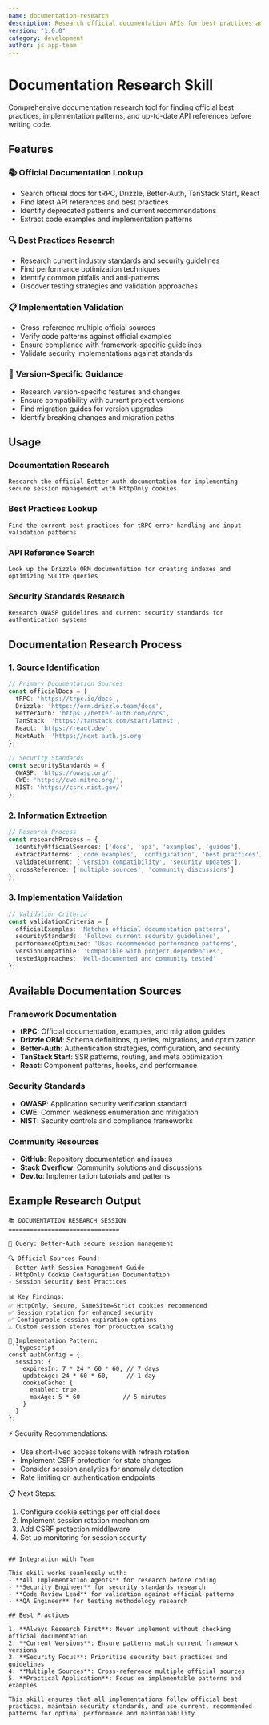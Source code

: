 ```yaml
---
name: documentation-research
description: Research official documentation APIs for best practices and implementation patterns before coding
version: "1.0.0"
category: development
author: js-app-team
---
```


# Documentation Research Skill

Comprehensive documentation research tool for finding official best practices, implementation patterns, and up-to-date API references before writing code.

## Features

### 📚 **Official Documentation Lookup**
- Search official docs for tRPC, Drizzle, Better-Auth, TanStack Start, React
- Find latest API references and best practices
- Identify deprecated patterns and current recommendations
- Extract code examples and implementation patterns

### 🔍 **Best Practices Research**
- Research current industry standards and security guidelines
- Find performance optimization techniques
- Identify common pitfalls and anti-patterns
- Discover testing strategies and validation approaches

### 📋 **Implementation Validation**
- Cross-reference multiple official sources
- Verify code patterns against official examples
- Ensure compliance with framework-specific guidelines
- Validate security implementations against standards

### 🚀 **Version-Specific Guidance**
- Research version-specific features and changes
- Ensure compatibility with current project versions
- Find migration guides for version upgrades
- Identify breaking changes and migration paths

## Usage

### Documentation Research
```
Research the official Better-Auth documentation for implementing secure session management with HttpOnly cookies
```

### Best Practices Lookup
```
Find the current best practices for tRPC error handling and input validation patterns
```

### API Reference Search
```
Look up the Drizzle ORM documentation for creating indexes and optimizing SQLite queries
```

### Security Standards Research
```
Research OWASP guidelines and current security standards for authentication systems
```

## Documentation Research Process

### 1. Source Identification
```typescript
// Primary Documentation Sources
const officialDocs = {
  tRPC: 'https://trpc.io/docs',
  Drizzle: 'https://orm.drizzle.team/docs',
  BetterAuth: 'https://better-auth.com/docs',
  TanStack: 'https://tanstack.com/start/latest',
  React: 'https://react.dev',
  NextAuth: 'https://next-auth.js.org'
};

// Security Standards
const securityStandards = {
  OWASP: 'https://owasp.org/',
  CWE: 'https://cwe.mitre.org/',
  NIST: 'https://csrc.nist.gov/'
};
```

### 2. Information Extraction
```typescript
// Research Process
const researchProcess = {
  identifyOfficialSources: ['docs', 'api', 'examples', 'guides'],
  extractPatterns: ['code examples', 'configuration', 'best practices'],
  validateCurrent: ['version compatibility', 'security updates'],
  crossReference: ['multiple sources', 'community discussions']
};
```

### 3. Implementation Validation
```typescript
// Validation Criteria
const validationCriteria = {
  officialExamples: 'Matches official documentation patterns',
  securityStandards: 'Follows current security guidelines',
  performanceOptimized: 'Uses recommended performance patterns',
  versionCompatible: 'Compatible with project dependencies',
  testedApproaches: 'Well-documented and community tested'
};
```

## Available Documentation Sources

### **Framework Documentation**
- **tRPC**: Official documentation, examples, and migration guides
- **Drizzle ORM**: Schema definitions, queries, migrations, and optimization
- **Better-Auth**: Authentication strategies, configuration, and security
- **TanStack Start**: SSR patterns, routing, and meta optimization
- **React**: Component patterns, hooks, and performance

### **Security Standards**
- **OWASP**: Application security verification standard
- **CWE**: Common weakness enumeration and mitigation
- **NIST**: Security controls and compliance frameworks

### **Community Resources**
- **GitHub**: Repository documentation and issues
- **Stack Overflow**: Community solutions and discussions
- **Dev.to**: Implementation tutorials and patterns

## Example Research Output

```
📚 DOCUMENTATION RESEARCH SESSION
===============================

🎯 Query: Better-Auth secure session management

🔍 Official Sources Found:
- Better-Auth Session Management Guide
- HttpOnly Cookie Configuration Documentation
- Session Security Best Practices

📊 Key Findings:
✅ HttpOnly, Secure, SameSite=Strict cookies recommended
✅ Session rotation for enhanced security
✅ Configurable session expiration options
⚠️ Custom session stores for production scaling

🔧 Implementation Pattern:
```typescript
const authConfig = {
  session: {
    expiresIn: 7 * 24 * 60 * 60, // 7 days
    updateAge: 24 * 60 * 60,     // 1 day
    cookieCache: {
      enabled: true,
      maxAge: 5 * 60            // 5 minutes
    }
  }
};
```

⚡ Security Recommendations:
- Use short-lived access tokens with refresh rotation
- Implement CSRF protection for state changes
- Consider session analytics for anomaly detection
- Rate limiting on authentication endpoints

📋 Next Steps:
1. Configure cookie settings per official docs
2. Implement session rotation mechanism
3. Add CSRF protection middleware
4. Set up monitoring for session security
```

## Integration with Team

This skill works seamlessly with:
- **All Implementation Agents** for research before coding
- **Security Engineer** for security standards research
- **Code Review Lead** for validation against official patterns
- **QA Engineer** for testing methodology research

## Best Practices

1. **Always Research First**: Never implement without checking official documentation
2. **Current Versions**: Ensure patterns match current framework versions
3. **Security Focus**: Prioritize security best practices and guidelines
4. **Multiple Sources**: Cross-reference multiple official sources
5. **Practical Application**: Focus on implementable patterns and examples

This skill ensures that all implementations follow official best practices, maintain security standards, and use current, recommended patterns for optimal performance and maintainability.